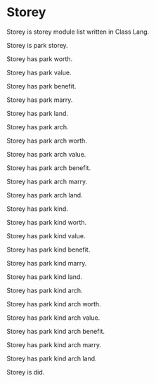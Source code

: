 # Storey

Storey is storey module list written in Class Lang.

Storey is park storey.

Storey has park worth.

Storey has park value.

Storey has park benefit.

Storey has park marry.

Storey has park land.

Storey has park arch.

Storey has park arch worth.

Storey has park arch value.

Storey has park arch benefit.

Storey has park arch marry.

Storey has park arch land.

Storey has park kind.

Storey has park kind worth.

Storey has park kind value.

Storey has park kind benefit.

Storey has park kind marry.

Storey has park kind land.

Storey has park kind arch.

Storey has park kind arch worth.

Storey has park kind arch value.

Storey has park kind arch benefit.

Storey has park kind arch marry.

Storey has park kind arch land.

Storey is did.
